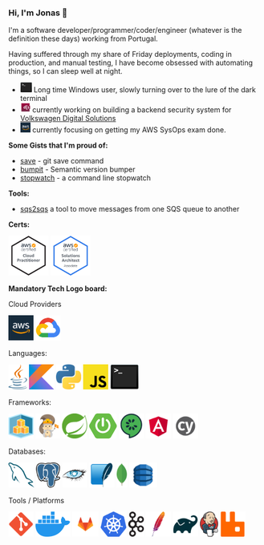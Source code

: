 ### Hi, I'm Jonas 👋

I'm a software developer/programmer/coder/engineer (whatever is the definition these days) working from Portugal.

Having suffered through my share of Friday deployments, coding in production, and manual testing, I have become obsessed with automating things, so I can sleep well at night.

- <img src="bash.png" height="20"/> Long time Windows user, slowly turning over to the lure of the dark terminal 
- <img src="vwds.jpeg" height="20"/> currently working on building a backend security system for [Volkswagen Digital Solutions](https://www.vwds.pt/)
- <img src="aws.png" height="20"/> currently focusing on getting my AWS SysOps exam done.

**Some Gists that I'm proud of:**

- [save](https://gist.github.com/jonasmcferreira/cd9de6504c1f55dd8829dc7e7d6d1269) - git save command
- [bumpit](https://gist.github.com/jonasmcferreira/6171bb0478096373ce17501dd6097452) - Semantic version bumper
- [stopwatch](https://gist.github.com/jonasmcferreira/0e3a53a028d1c44cd2ade4b337ae6807) - a command line stopwatch

**Tools:**

- [sqs2sqs](https://github.com/jonasmcferreira/sqs-2-sqs) a tool to move messages from one SQS queue to another

**Certs:**
 
<a href="https://www.credly.com/badges/b18cc58d-54d2-417b-8ebd-941f567c9091/public_url"><img src="aws-certified-cloud-practitioner.png" height="80"/></a>
<a href="https://www.credly.com/badges/b18cc58d-54d2-417b-8ebd-941f567c9091/public_url"><img src="aws-certified-solutions-architect-associate.png" height="80"/></a>

**Mandatory Tech Logo board:**

Cloud Providers
<p>
<a href="https://duckduckgo.com/?q=!ducky+aws"><img src="aws.png" style="height:50px;" ></a>
<a href="https://duckduckgo.com/?q=!ducky+google"><img src="google.png" style="height:50px;" ></a>
</p>

Languages:
<p>
<a href="https://duckduckgo.com/?q=!ducky+java"><img src="java.png" style="height:50px;" ></a>
<a href="https://duckduckgo.com/?q=!ducky+kotlin"><img src="kotlin.png" style="height:50px;" ></a>
<a href="https://duckduckgo.com/?q=!ducky+python"><img src="python.png" style="height:50px;" ></a>
<a href="https://duckduckgo.com/?q=!ducky+javascript"><img src="javascript.png" style="height:50px;" ></a>
<a href="https://duckduckgo.com/?q=!ducky+bash"><img src="bash.png" style="height:50px;"></a>
</p>

Frameworks:

<p>
<a href="https://duckduckgo.com/?q=!ducky+aws+cdk"><img src="cdk.png" style="height:50px;" ></a>
<a href="https://duckduckgo.com/?q=!ducky+aws+sam"><img src="sam.png" style="height:50px;" ></a>
<a href="https://duckduckgo.com/?q=!ducky+spring"><img src="spring.png" style="height:50px;" ></a>
<a href="https://duckduckgo.com/?q=!ducky+spring-boot"><img src="spring-boot.png" style="height:50px;" ></a>
<a href="https://duckduckgo.com/?q=!ducky+cucumber"><img src="cucumber.png" style="height:50px;" ></a>
<a href="https://duckduckgo.com/?q=!ducky+angular"><img src="angular.png" style="height:50px;" ></a>
<a href="https://duckduckgo.com/?q=!ducky+cypress+io"><img src="cypress.png" style="height:50px;" ></a>
</p>

Databases:
<p>
<a href="https://duckduckgo.com/?q=!ducky+mysql"><img src="mysql.png" style="height:50px;" ></a>
<a href="https://duckduckgo.com/?q=!ducky+postgresql"><img src="postgresql.png" style="height:50px;" ></a>
<a href="https://duckduckgo.com/?q=!ducky+cassandra"><img src="cassandra.png" style="height:50px;" ></a>
<a href="https://duckduckgo.com/?q=!ducky+sqlite"><img src="sqlite.png" style="height:50px;" ></a>
<a href="https://duckduckgo.com/?q=!ducky+mongo"><img src="mongo.png" style="height:50px;" ></a>
<a href="https://duckduckgo.com/?q=!ducky+dynamodb"><img src="dynamodb.png" style="height:50px;" ></a>
</p>

Tools / Platforms
<p>
<a href="https://duckduckgo.com/?q=!ducky+git"><img src="git.png" style="height:50px;" ></a>
<a href="https://duckduckgo.com/?q=!ducky+docker"><img src="docker.png" style="height:50px;" ></a>
<a href="https://duckduckgo.com/?q=!ducky+gitlab"><img src="gitlab.png" style="height:50px;" ></a>
<a href="https://duckduckgo.com/?q=!ducky+kubernetes"><img src="kubernetes.png" style="height:50px;" ></a>
<a href="https://duckduckgo.com/?q=!ducky+kafka"><img src="kafka.png" style="height:50px;" ></a>
<a href="https://duckduckgo.com/?q=!ducky+maven"><img src="maven.png" style="height:50px;" ></a>
<a href="https://duckduckgo.com/?q=!ducky+gradle"><img src="gradle.png" style="height:50px;" ></a>
<a href="https://duckduckgo.com/?q=!ducky+jenkins"><img src="jenkins.png" style="height:50px;" ></a>
<a href="https://duckduckgo.com/?q=!ducky+rabbitmq"><img src="rabbitmq.png" style="height:50px;" ></a> 
</p>
